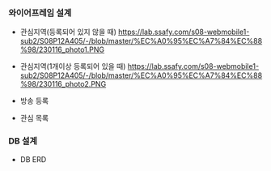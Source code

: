 ### 와이어프레임 설계
- 관심지역(등록되어 있지 않을 때)
https://lab.ssafy.com/s08-webmobile1-sub2/S08P12A405/-/blob/master/%EC%A0%95%EC%A7%84%EC%88%98/230116_photo1.PNG

- 관심지역(1개이상 등록되어 있을 때)
https://lab.ssafy.com/s08-webmobile1-sub2/S08P12A405/-/blob/master/%EC%A0%95%EC%A7%84%EC%88%98/230116_photo2.PNG

- 방송 등록

- 관심 목록

### DB 설계
- DB ERD